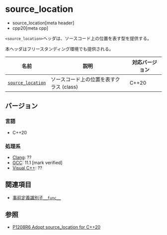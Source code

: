 # source_location
* source_location[meta header]
* cpp20[meta cpp]

`<source_location>`ヘッダは、ソースコード上の位置を表す型を提供する。

本ヘッダはフリースタンディング環境でも提供される。

| 名前                                                    | 説明                                     | 対応バージョン |
|---------------------------------------------------------|------------------------------------------|----------------|
| [`source_location`](source_location/source_location.md) | ソースコード上の位置を表すクラス (class) | C++20          |

## バージョン
### 言語
- C++20

### 処理系
- [Clang](/implementation.md#clang): ??
- [GCC](/implementation.md#gcc): 11.1 [mark verified]
- [Visual C++](/implementation.md#visual_cpp): ??


## 関連項目

- [事前定義識別子`__func__`](/lang/cpp11/func.md)

## 参照

- [P1208R6 Adopt source_location for C++20](http://www.open-std.org/jtc1/sc22/wg21/docs/papers/2019/p1208r6.pdf)
